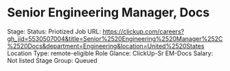 # Senior Engineering Manager, Docs

Stage: Status: Priotized
Job URL: https://clickup.com/careers?gh_jid=5530507004&title=Senior%2520Engineering%2520Manager%252C%2520Docs&department=Engineering&location=United%2520States
Location Type: remote-eligible
Role Glance: ClickUp-Sr EM-Docs
Salary: Not listed
Stage Group: Queued